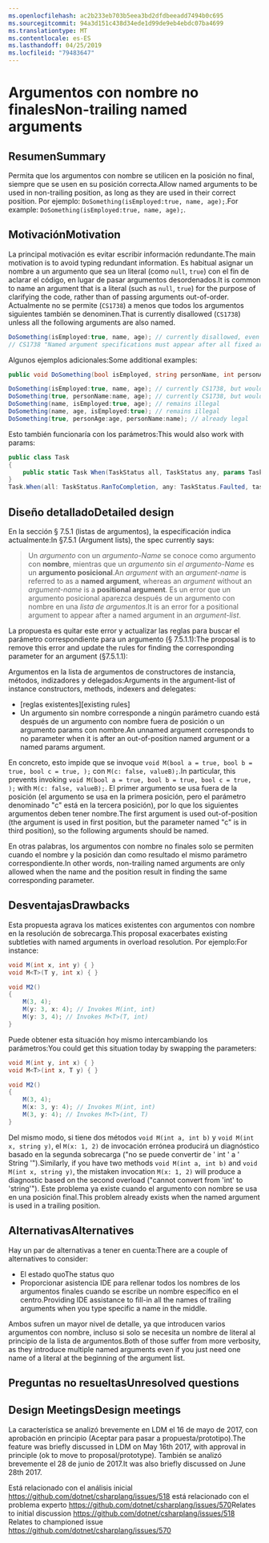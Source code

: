 ```yaml
---
ms.openlocfilehash: ac2b233eb703b5eea3bd2dfdbeeadd7494b0c695
ms.sourcegitcommit: 94a3d151c438d34ede1d99de9eb4ebdc07ba4699
ms.translationtype: MT
ms.contentlocale: es-ES
ms.lasthandoff: 04/25/2019
ms.locfileid: "79483647"
---
```

# <a name="non-trailing-named-arguments"></a><span data-ttu-id="b0b7a-101">Argumentos con nombre no finales</span><span class="sxs-lookup"><span data-stu-id="b0b7a-101">Non-trailing named arguments</span></span>

## <a name="summary"></a><span data-ttu-id="b0b7a-102">Resumen</span><span class="sxs-lookup"><span data-stu-id="b0b7a-102">Summary</span></span>
[summary]: #summary
<span data-ttu-id="b0b7a-103">Permita que los argumentos con nombre se utilicen en la posición no final, siempre que se usen en su posición correcta.</span><span class="sxs-lookup"><span data-stu-id="b0b7a-103">Allow named arguments to be used in non-trailing position, as long as they are used in their correct position.</span></span> <span data-ttu-id="b0b7a-104">Por ejemplo: `DoSomething(isEmployed:true, name, age);`.</span><span class="sxs-lookup"><span data-stu-id="b0b7a-104">For example: `DoSomething(isEmployed:true, name, age);`.</span></span>

## <a name="motivation"></a><span data-ttu-id="b0b7a-105">Motivación</span><span class="sxs-lookup"><span data-stu-id="b0b7a-105">Motivation</span></span>
[motivation]: #motivation

<span data-ttu-id="b0b7a-106">La principal motivación es evitar escribir información redundante.</span><span class="sxs-lookup"><span data-stu-id="b0b7a-106">The main motivation is to avoid typing redundant information.</span></span> <span data-ttu-id="b0b7a-107">Es habitual asignar un nombre a un argumento que sea un literal (como `null`, `true`) con el fin de aclarar el código, en lugar de pasar argumentos desordenados.</span><span class="sxs-lookup"><span data-stu-id="b0b7a-107">It is common to name an argument that is a literal (such as `null`, `true`) for the purpose of clarifying the code, rather than of passing arguments out-of-order.</span></span>
<span data-ttu-id="b0b7a-108">Actualmente no se permite (`CS1738`) a menos que todos los argumentos siguientes también se denominen.</span><span class="sxs-lookup"><span data-stu-id="b0b7a-108">That is currently disallowed (`CS1738`) unless all the following arguments are also named.</span></span>

```csharp
DoSomething(isEmployed:true, name, age); // currently disallowed, even though all arguments are in position
// CS1738 "Named argument specifications must appear after all fixed arguments have been specified"
```

<span data-ttu-id="b0b7a-109">Algunos ejemplos adicionales:</span><span class="sxs-lookup"><span data-stu-id="b0b7a-109">Some additional examples:</span></span>
```csharp
public void DoSomething(bool isEmployed, string personName, int personAge) { ... }

DoSomething(isEmployed:true, name, age); // currently CS1738, but would become legal
DoSomething(true, personName:name, age); // currently CS1738, but would become legal
DoSomething(name, isEmployed:true, age); // remains illegal
DoSomething(name, age, isEmployed:true); // remains illegal
DoSomething(true, personAge:age, personName:name); // already legal
```

<span data-ttu-id="b0b7a-110">Esto también funcionaría con los parámetros:</span><span class="sxs-lookup"><span data-stu-id="b0b7a-110">This would also work with params:</span></span>
```csharp
public class Task
{
    public static Task When(TaskStatus all, TaskStatus any, params Task[] tasks);
}
Task.When(all: TaskStatus.RanToCompletion, any: TaskStatus.Faulted, task1, task2)
```

## <a name="detailed-design"></a><span data-ttu-id="b0b7a-111">Diseño detallado</span><span class="sxs-lookup"><span data-stu-id="b0b7a-111">Detailed design</span></span>
[design]: #detailed-design

<span data-ttu-id="b0b7a-112">En la sección § 7.5.1 (listas de argumentos), la especificación indica actualmente:</span><span class="sxs-lookup"><span data-stu-id="b0b7a-112">In §7.5.1 (Argument lists), the spec currently says:</span></span>
> <span data-ttu-id="b0b7a-113">Un *argumento* con un *argumento-Name* se conoce como argumento con __nombre__, mientras que un *argumento* sin *el argumento-Name* es un __argumento posicional__.</span><span class="sxs-lookup"><span data-stu-id="b0b7a-113">An *argument* with an *argument-name* is referred to as a __named argument__, whereas an *argument* without an *argument-name* is a __positional argument__.</span></span> <span data-ttu-id="b0b7a-114">Es un error que un argumento posicional aparezca después de un argumento con nombre en una *lista de argumentos*.</span><span class="sxs-lookup"><span data-stu-id="b0b7a-114">It is an error for a positional argument to appear after a named argument in an *argument-list*.</span></span>

<span data-ttu-id="b0b7a-115">La propuesta es quitar este error y actualizar las reglas para buscar el parámetro correspondiente para un argumento (§ 7.5.1.1):</span><span class="sxs-lookup"><span data-stu-id="b0b7a-115">The proposal is to remove this error and update the rules for finding the corresponding parameter for an argument (§7.5.1.1):</span></span>

<span data-ttu-id="b0b7a-116">Argumentos en la lista de argumentos de constructores de instancia, métodos, indizadores y delegados:</span><span class="sxs-lookup"><span data-stu-id="b0b7a-116">Arguments in the argument-list of instance constructors, methods, indexers and delegates:</span></span>
- <span data-ttu-id="b0b7a-117">[reglas existentes]</span><span class="sxs-lookup"><span data-stu-id="b0b7a-117">[existing rules]</span></span>
- <span data-ttu-id="b0b7a-118">Un argumento sin nombre corresponde a ningún parámetro cuando está después de un argumento con nombre fuera de posición o un argumento params con nombre.</span><span class="sxs-lookup"><span data-stu-id="b0b7a-118">An unnamed argument corresponds to no parameter when it is after an out-of-position named argument or a named params argument.</span></span>

<span data-ttu-id="b0b7a-119">En concreto, esto impide que se invoque `void M(bool a = true, bool b = true, bool c = true, );` con `M(c: false, valueB);`.</span><span class="sxs-lookup"><span data-stu-id="b0b7a-119">In particular, this prevents invoking `void M(bool a = true, bool b = true, bool c = true, );` with `M(c: false, valueB);`.</span></span> <span data-ttu-id="b0b7a-120">El primer argumento se usa fuera de la posición (el argumento se usa en la primera posición, pero el parámetro denominado "c" está en la tercera posición), por lo que los siguientes argumentos deben tener nombre.</span><span class="sxs-lookup"><span data-stu-id="b0b7a-120">The first argument is used out-of-position (the argument is used in first position, but the parameter named "c" is in third position), so the following arguments should be named.</span></span>

<span data-ttu-id="b0b7a-121">En otras palabras, los argumentos con nombre no finales solo se permiten cuando el nombre y la posición dan como resultado el mismo parámetro correspondiente.</span><span class="sxs-lookup"><span data-stu-id="b0b7a-121">In other words, non-trailing named arguments are only allowed when the name and the position result in finding the same corresponding parameter.</span></span>

## <a name="drawbacks"></a><span data-ttu-id="b0b7a-122">Desventajas</span><span class="sxs-lookup"><span data-stu-id="b0b7a-122">Drawbacks</span></span>
[drawbacks]: #drawbacks

<span data-ttu-id="b0b7a-123">Esta propuesta agrava los matices existentes con argumentos con nombre en la resolución de sobrecarga.</span><span class="sxs-lookup"><span data-stu-id="b0b7a-123">This proposal exacerbates existing subtleties with named arguments in overload resolution.</span></span> <span data-ttu-id="b0b7a-124">Por ejemplo:</span><span class="sxs-lookup"><span data-stu-id="b0b7a-124">For instance:</span></span>

```csharp
void M(int x, int y) { }
void M<T>(T y, int x) { }

void M2()
{
    M(3, 4);
    M(y: 3, x: 4); // Invokes M(int, int)
    M(y: 3, 4); // Invokes M<T>(T, int)
}
```

<span data-ttu-id="b0b7a-125">Puede obtener esta situación hoy mismo intercambiando los parámetros:</span><span class="sxs-lookup"><span data-stu-id="b0b7a-125">You could get this situation today by swapping the parameters:</span></span>

```csharp
void M(int y, int x) { }
void M<T>(int x, T y) { }

void M2()
{
    M(3, 4);
    M(x: 3, y: 4); // Invokes M(int, int)
    M(3, y: 4); // Invokes M<T>(int, T)
}
```

<span data-ttu-id="b0b7a-126">Del mismo modo, si tiene dos métodos `void M(int a, int b)` y `void M(int x, string y)`, el `M(x: 1, 2)` de invocación errónea producirá un diagnóstico basado en la segunda sobrecarga ("no se puede convertir de ' int ' a ' String '").</span><span class="sxs-lookup"><span data-stu-id="b0b7a-126">Similarly, if you have two methods `void M(int a, int b)` and `void M(int x, string y)`, the mistaken invocation `M(x: 1, 2)` will produce a diagnostic based on the second overload ("cannot convert from 'int' to 'string'").</span></span> <span data-ttu-id="b0b7a-127">Este problema ya existe cuando el argumento con nombre se usa en una posición final.</span><span class="sxs-lookup"><span data-stu-id="b0b7a-127">This problem already exists when the named argument is used in a trailing position.</span></span>

## <a name="alternatives"></a><span data-ttu-id="b0b7a-128">Alternativas</span><span class="sxs-lookup"><span data-stu-id="b0b7a-128">Alternatives</span></span>
[alternatives]: #alternatives

<span data-ttu-id="b0b7a-129">Hay un par de alternativas a tener en cuenta:</span><span class="sxs-lookup"><span data-stu-id="b0b7a-129">There are a couple of alternatives to consider:</span></span>

- <span data-ttu-id="b0b7a-130">El estado quo</span><span class="sxs-lookup"><span data-stu-id="b0b7a-130">The status quo</span></span>
- <span data-ttu-id="b0b7a-131">Proporcionar asistencia IDE para rellenar todos los nombres de los argumentos finales cuando se escribe un nombre específico en el centro.</span><span class="sxs-lookup"><span data-stu-id="b0b7a-131">Providing IDE assistance to fill-in all the names of trailing arguments when you type specific a name in the middle.</span></span>

<span data-ttu-id="b0b7a-132">Ambos sufren un mayor nivel de detalle, ya que introducen varios argumentos con nombre, incluso si solo se necesita un nombre de literal al principio de la lista de argumentos.</span><span class="sxs-lookup"><span data-stu-id="b0b7a-132">Both of those suffer from more verbosity, as they introduce multiple named arguments even if you just need one name of a literal at the beginning of the argument list.</span></span>

## <a name="unresolved-questions"></a><span data-ttu-id="b0b7a-133">Preguntas no resueltas</span><span class="sxs-lookup"><span data-stu-id="b0b7a-133">Unresolved questions</span></span>
[unresolved]: #unresolved-questions

## <a name="design-meetings"></a><span data-ttu-id="b0b7a-134">Design Meetings</span><span class="sxs-lookup"><span data-stu-id="b0b7a-134">Design meetings</span></span>
[ldm]: #ldm
<span data-ttu-id="b0b7a-135">La característica se analizó brevemente en LDM el 16 de mayo de 2017, con aprobación en principio (Aceptar para pasar a propuesta/prototipo).</span><span class="sxs-lookup"><span data-stu-id="b0b7a-135">The feature was briefly discussed in LDM on May 16th 2017, with approval in principle (ok to move to proposal/prototype).</span></span> <span data-ttu-id="b0b7a-136">También se analizó brevemente el 28 de junio de 2017.</span><span class="sxs-lookup"><span data-stu-id="b0b7a-136">It was also briefly discussed on June 28th 2017.</span></span>

<span data-ttu-id="b0b7a-137">Está relacionado con el análisis inicial https://github.com/dotnet/csharplang/issues/518 está relacionado con el problema experto https://github.com/dotnet/csharplang/issues/570</span><span class="sxs-lookup"><span data-stu-id="b0b7a-137">Relates to initial discussion https://github.com/dotnet/csharplang/issues/518 Relates to championed issue https://github.com/dotnet/csharplang/issues/570</span></span>
